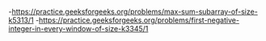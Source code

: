 -https://practice.geeksforgeeks.org/problems/max-sum-subarray-of-size-k5313/1
-https://practice.geeksforgeeks.org/problems/first-negative-integer-in-every-window-of-size-k3345/1
